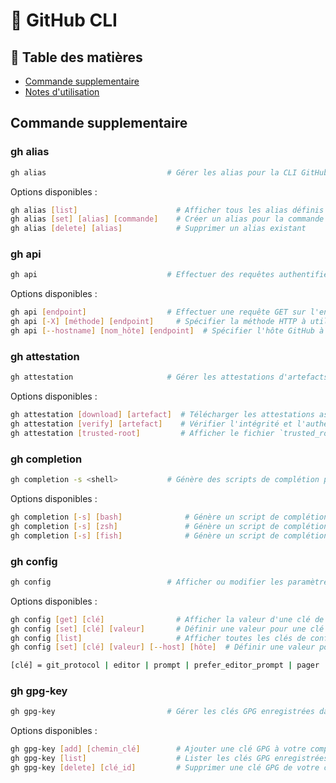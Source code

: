 # 📘 GitHub CLI

## 📑 Table des matières

- [Commande supplementaire](#commande-de-base)
- [Notes d'utilisation](#📝-notes-dutilisation)

## Commande supplementaire

### gh alias
```bash
gh alias                           # Gérer les alias pour la CLI GitHub
```

Options disponibles :

```bash
gh alias [list]                      # Afficher tous les alias définis
gh alias [set] [alias] [commande]    # Créer un alias pour la commande
gh alias [delete] [alias]            # Supprimer un alias existant
```

### gh api
```bash
gh api                             # Effectuer des requêtes authentifiées vers l'API GitHub.

```

Options disponibles :

```bash
gh api [endpoint]                  # Effectuer une requête GET sur l'endpoint spécifié
gh api [-X] [méthode] [endpoint]     # Spécifier la méthode HTTP à utiliser : GET, POST, PUT, DELETE, PATCH
gh api [--hostname] [nom_hôte] [endpoint]  # Spécifier l'hôte GitHub à utiliser (par défaut : github.com)

```

### gh attestation
```bash
gh attestation                     # Gérer les attestations d'artefacts dans GitHub Actions

```

Options disponibles :
```bash
gh attestation [download] [artefact]  # Télécharger les attestations associées à un artefact
gh attestation [verify] [artefact]    # Vérifier l'intégrité et l'authenticité d'un artefact
gh attestation [trusted-root]         # Afficher le fichier `trusted_root.jsonl` pour une vérification hors ligne

```

### gh completion
```bash
gh completion -s <shell>           # Génère des scripts de complétion pour le shell spécifié

```

Options disponibles :
```bash
gh completion [-s] [bash]              # Génère un script de complétion pour Bash
gh completion [-s] [zsh]               # Génère un script de complétion pour Zsh
gh completion [-s] [fish]              # Génère un script de complétion pour Fish

```
### gh config
```bash
gh config                          # Afficher ou modifier les paramètres de configuration de gh

```

Options disponibles :
```bash
gh config [get] [clé]                # Afficher la valeur d'une clé de configuration spécifique
gh config [set] [clé] [valeur]       # Définir une valeur pour une clé de configuration spécifique
gh config [list]                     # Afficher toutes les clés de configuration et leurs valeurs
gh config [set] [clé] [valeur] [--host] [hôte]  # Définir une valeur pour une clé de configuration spécifique à un hôte

[clé] = git_protocol | editor | prompt | prefer_editor_prompt | pager | http_unix_socket | browser

```

### gh gpg-key
```bash
gh gpg-key                         # Gérer les clés GPG enregistrées dans votre compte GitHub

```

Options disponibles :
```bash
gh gpg-key [add] [chemin_clé]        # Ajouter une clé GPG à votre compte GitHub
gh gpg-key [list]                    # Lister les clés GPG enregistrées dans votre compte
gh gpg-key [delete] [clé_id]         # Supprimer une clé GPG de votre compte GitHub

```
